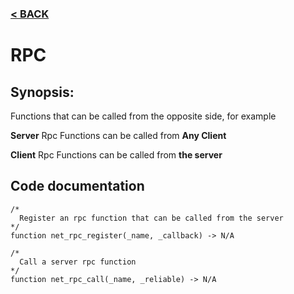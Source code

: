 ### [< BACK](start.md)

# RPC
## Synopsis:
Functions that can be called from the opposite side, for example

**Server** Rpc Functions can be called from **Any Client**

**Client** Rpc Functions can be called from **the server**
## Code documentation
```gml
/*
  Register an rpc function that can be called from the server
*/
function net_rpc_register(_name, _callback) -> N/A
```
```gml
/*
  Call a server rpc function
*/
function net_rpc_call(_name, _reliable) -> N/A
```